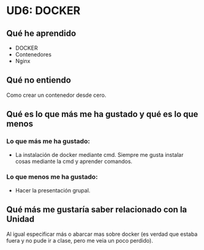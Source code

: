 # UD6: DOCKER

## Qué he aprendido
* DOCKER
* Contenedores
* Nginx
  
## Qué no entiendo
Como crear un contenedor desde cero.

## Qué es lo que más me ha gustado y qué es lo que menos
### Lo que más me ha gustado:
* La instalación de docker mediante cmd. Siempre me gusta instalar cosas mediante la cmd y aprender comandos.
### Lo que menos me ha gustado:
* Hacer la presentación grupal.

## Qué más me gustaría saber relacionado con la Unidad
Al igual especificar más o abarcar mas sobre docker (es verdad que estaba fuera y no pude ir a clase, pero me veia un poco perdido).

